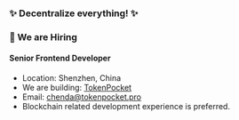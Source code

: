 ### ✨ Decentralize everything! ✨

### 💼 We are Hiring

#### Senior Frontend Developer
- Location: Shenzhen, China
- We are building: [TokenPocket](https://tokenpocket.pro)
- Email: chenda@tokenpocket.pro
- Blockchain related development experience is preferred.

<!--
**chendatony31/chendatony31** is a ✨ _special_ ✨ repository because its `README.md` (this file) appears on your GitHub profile.

Here are some ideas to get you started:

- 🔭 I’m currently working on ...
- 🌱 I’m currently learning ...
- 👯 I’m looking to collaborate on ...
- 🤔 I’m looking for help with ...
- 💬 Ask me about ...
- 📫 How to reach me: ...
- 😄 Pronouns: ...
- ⚡ Fun fact: ...
-->
